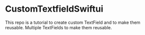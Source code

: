 # CustomTextfieldSwiftui
This repo is a tutorial to create custom TextField and to make them reusable.
Multiple TextFields to make them reusable.
